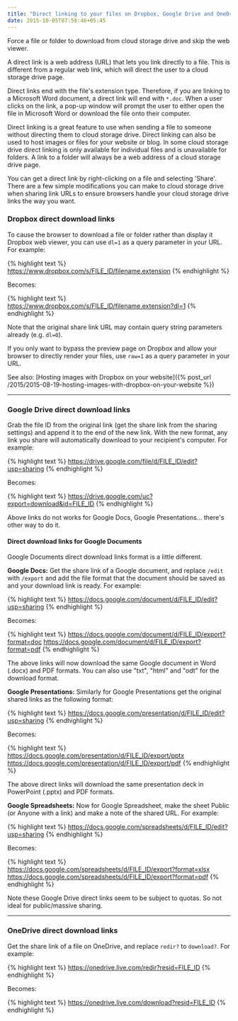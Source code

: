 ```yaml
---
title: "Direct linking to your files on Dropbox, Google Drive and OneDrive"
date: 2015-10-05T07:58:46+05:45
---
```


<p class="lead">Force a file or folder to download from cloud storage drive and skip the web viewer.</p>

A direct link is a web address (URL) that lets you link directly to a file. This is different from a regular web link, which will direct the user to a cloud storage drive page.

Direct links end with the file's extension type. Therefore, if you are linking to a Microsoft Word document, a direct link will end with `*.doc`. When a user clicks on the link, a pop-up window will prompt the user to either open the file in Microsoft Word or download the file onto their computer.

Direct linking is a great feature to use when sending a file to someone without directing them to cloud storage drive. Direct linking can also be used to host images or files for your website or blog. In some cloud storage drive direct linking is only available for individual files and is unavailable for folders. A link to a folder will always be a web address of a cloud storage drive page.

You can get a direct link by right-clicking on a file and selecting 'Share'. There are a few simple modifications you can make to cloud storage drive when sharing link URLs to ensure browsers handle your cloud storage drive links the way you want.

### Dropbox direct download links

To cause the browser to download a file or folder rather than display it Dropbox web viewer, you can use `dl=1` as a query parameter in your URL. For example:

{% highlight text %}
https://www.dropbox.com/s/FILE_ID/filename.extension
{% endhighlight %}

Becomes:

{% highlight text %}
https://www.dropbox.com/s/FILE_ID/filename.extension?dl=1
{% endhighlight %}

Note that the original share link URL may contain query string parameters already (e.g. `dl=0`).

If you only want to bypass the preview page on Dropbox and allow your browser to directly render your files, use `raw=1` as a query parameter in your URL.

See also: [Hosting images with Dropbox on your website]({% post_url /2015/2015-08-19-hosting-images-with-dropbox-on-your-website %})

---

### Google Drive direct download links

Grab the file ID from the original link (get the share link from the sharing settings) and append it to the end of the new link. With the new format, any link you share will automatically download to your recipient's computer. For example:

{% highlight text %}
https://drive.google.com/file/d/FILE_ID/edit?usp=sharing
{% endhighlight %}

Becomes:

{% highlight text %}
https://drive.google.com/uc?export=download&id=FILE_ID
{% endhighlight %}

Above links do not works for Google Docs, Google Presentations... there's other way to do it.

#### Direct download links for Google Documents

Google Documents direct download links format is a little different.

**Google Docs:** Get the share link of a Google document, and replace `/edit` with `/export` and add the file format that the document should be saved as and your download link is ready. For example:

{% highlight text %}
https://docs.google.com/document/d/FILE_ID/edit?usp=sharing
{% endhighlight %}

Becomes:

{% highlight text %}
https://docs.google.com/document/d/FILE_ID/export?format=doc
https://docs.google.com/document/d/FILE_ID/export?format=pdf
{% endhighlight %}

The above links will now download the same Google document in Word (.docx) and PDF formats. You can also use "txt", "html" and "odt" for the download format.

**Google Presentations:** Similarly for Google Presentations get the original shared links as the following format:

{% highlight text %}
https://docs.google.com/presentation/d/FILE_ID/edit?usp=sharing
{% endhighlight %}

Becomes:

{% highlight text %}
https://docs.google.com/presentation/d/FILE_ID/export/pptx
https://docs.google.com/presentation/d/FILE_ID/export/pdf
{% endhighlight %}

The above direct links will download the same presentation deck in PowerPoint (.pptx) and PDF formats.

**Google Spreadsheets:** Now for Google Spreadsheet, make the sheet Public (or Anyone with a link) and make a note of the shared URL. For example:

{% highlight text %}
https://docs.google.com/spreadsheets/d/FILE_ID/edit?usp=sharing
{% endhighlight %}

Becomes:

{% highlight text %}
https://docs.google.com/spreadsheets/d/FILE_ID/export?format=xlsx
https://docs.google.com/spreadsheets/d/FILE_ID/export?format=pdf
{% endhighlight %}

Note these Google Drive direct links seem to be subject to quotas. So not ideal for public/massive sharing.

---

### OneDrive direct download links

Get the share link of a file on OneDrive, and replace `redir?` to `download?`. For example:

{% highlight text %}
https://onedrive.live.com/redir?resid=FILE_ID
{% endhighlight %}

Becomes:

{% highlight text %}
https://onedrive.live.com/download?resid=FILE_ID
{% endhighlight %}
